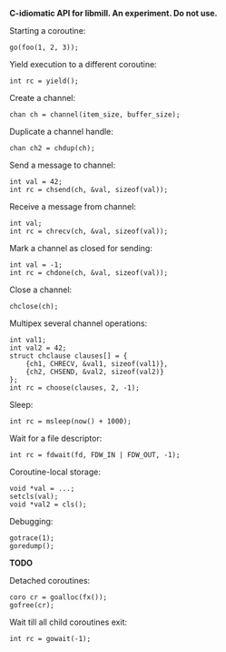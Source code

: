 **C-idiomatic API for libmill. An experiment. Do not use.**

Starting a coroutine:

`go(foo(1, 2, 3));`

Yield execution to a different coroutine:

`int rc = yield();`

Create a channel:

`chan ch = channel(item_size, buffer_size);`

Duplicate a channel handle:

`chan ch2 = chdup(ch);`

Send a message to channel:

```
int val = 42;
int rc = chsend(ch, &val, sizeof(val));
```

Receive a message from channel:

```
int val;
int rc = chrecv(ch, &val, sizeof(val));
```

Mark a channel as closed for sending:

```
int val = -1;
int rc = chdone(ch, &val, sizeof(val));
```

Close a channel:

`chclose(ch);`

Multipex several channel operations:

```
int val1;
int val2 = 42;
struct chclause clauses[] = {
    {ch1, CHRECV, &val1, sizeof(val1)},
    {ch2, CHSEND, &val2, sizeof(val2)}
};
int rc = choose(clauses, 2, -1);
```

Sleep:

`int rc = msleep(now() + 1000);`

Wait for a file descriptor:

`int rc = fdwait(fd, FDW_IN | FDW_OUT, -1);`

Coroutine-local storage:

```
void *val = ...;
setcls(val);
void *val2 = cls();
```

Debugging:

```
gotrace(1);
goredump();
```
**TODO**

Detached coroutines:

```
coro cr = goalloc(fx());
gofree(cr);
```

Wait till all child coroutines exit:

```
int rc = gowait(-1);
```


